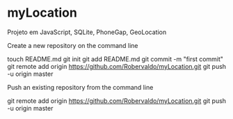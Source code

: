 myLocation
==========

Projeto em JavaScript, SQLite, PhoneGap, GeoLocation



Create a new repository on the command line


touch README.md
git init
git add README.md
git commit -m "first commit"
git remote add origin https://github.com/Robervaldo/myLocation.git
git push -u origin master


Push an existing repository from the command line


git remote add origin https://github.com/Robervaldo/myLocation.git
git push -u origin master

